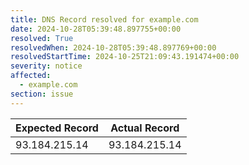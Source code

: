 ```yaml
---
title: DNS Record resolved for example.com
date: 2024-10-28T05:39:48.897755+00:00
resolved: True
resolvedWhen: 2024-10-28T05:39:48.897769+00:00
resolvedStartTime: 2024-10-25T21:09:43.191474+00:00
severity: notice
affected:
  - example.com
section: issue
---
```


| Expected Record  | Actual Record  |
|------------------|----------------|
| 93.184.215.14 | 93.184.215.14 |
